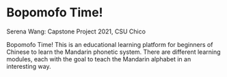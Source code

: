 # Bopomofo Time!

Serena Wang: Capstone Project 2021, CSU Chico 


Bopomofo Time!
This is an educational learning platform for beginners of Chinese to learn the Mandarin phonetic system. There are different learning modules, each with the goal to teach the Mandarin alphabet in an interesting way.
